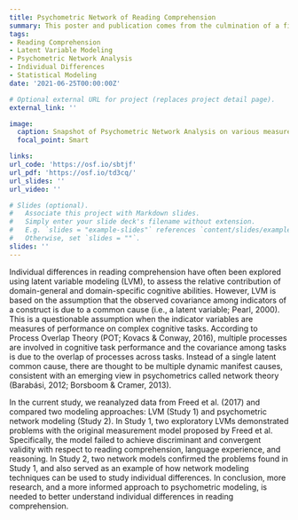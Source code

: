```yaml
---
title: Psychometric Network of Reading Comprehension
summary: This poster and publication comes from the culmination of a first year project completed by the Caliber Lab; submitted and accepted for publication by the Journal of Memory and Language. 
tags:
- Reading Comprehension
- Latent Variable Modeling
- Psychometric Network Analysis
- Individual Differences
- Statistical Modeling
date: '2021-06-25T00:00:00Z'

# Optional external URL for project (replaces project detail page).
external_link: ''

image:
  caption: Snapshot of Psychometric Network Analysis on various measures related to Reading Comprehension
  focal_point: Smart

links:
url_code: 'https://osf.io/sbtjf'
url_pdf: 'https://osf.io/td3cq/'
url_slides: ''
url_video: ''

# Slides (optional).
#   Associate this project with Markdown slides.
#   Simply enter your slide deck's filename without extension.
#   E.g. `slides = "example-slides"` references `content/slides/example-slides.md`.
#   Otherwise, set `slides = ""`.
slides: ''
---
```


Individual differences in reading comprehension have often been explored using latent variable modeling (LVM), to assess the relative contribution of domain-general and domain-specific cognitive abilities. However, LVM is based on the assumption that the observed covariance among indicators of a construct is due to a common cause (i.e., a latent variable; Pearl, 2000). This is a questionable assumption when the indicator variables are measures of performance on complex cognitive tasks. According to Process Overlap Theory (POT; Kovacs & Conway, 2016), multiple processes are involved in cognitive task performance and the covariance among tasks is due to the overlap of processes across tasks. Instead of a single latent common cause, there are thought to be multiple dynamic manifest causes, consistent with an emerging view in psychometrics called network theory (Barabási, 2012; Borsboom & Cramer, 2013). 

In the current study, we reanalyzed data from Freed et al. (2017) and compared two modeling approaches: LVM (Study 1) and psychometric network modeling (Study 2). In Study 1, two exploratory LVMs demonstrated problems with the original measurement model proposed by Freed et al. Specifically, the model failed to achieve discriminant and convergent validity with respect to reading comprehension, language experience, and reasoning. In Study 2, two network models confirmed the problems found in Study 1, and also served as an example of how network modeling techniques can be used to study individual differences. In conclusion, more research, and a more informed approach to psychometric modeling, is needed to better understand individual differences in reading comprehension.
